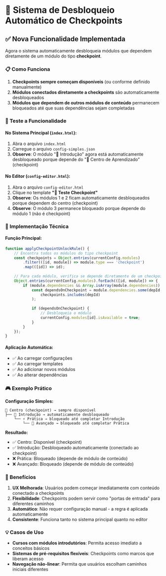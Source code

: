 # 🎯 Sistema de Desbloqueio Automático de Checkpoints

## ✅ Nova Funcionalidade Implementada

Agora o sistema automaticamente desbloqueia módulos que dependem diretamente de um módulo do tipo **checkpoint**.

### 📋 Como Funciona

1. **Checkpoints sempre começam disponíveis** (ou conforme definido manualmente)
2. **Módulos conectados diretamente a checkpoints** são automaticamente desbloqueados
3. **Módulos que dependem de outros módulos de conteúdo** permanecem bloqueados até que suas dependências sejam completadas

### 🧪 Teste a Funcionalidade

#### No Sistema Principal (`index.html`):
1. Abra o arquivo `index.html`
2. Carregue o arquivo `config-simples.json`
3. **Observe**: O módulo "📖 Introdução" agora está automaticamente desbloqueado porque depende do "🎯 Centro de Aprendizado" (checkpoint)

#### No Editor (`config-editor.html`):
1. Abra o arquivo `config-editor.html`
2. Clique no template **"🎯 Teste Checkpoint"**
3. **Observe**: Os módulos 1 e 2 ficam automaticamente desbloqueados porque dependem do centro (checkpoint)
4. **Observe**: O módulo 3 permanece bloqueado porque depende do módulo 1 (não é checkpoint)

### 🔧 Implementação Técnica

#### Função Principal:
```javascript
function applyCheckpointUnlockRule() {
    // Encontra todos os módulos do tipo checkpoint
    const checkpoints = Object.entries(currentConfig.modules)
        .filter(([id, module]) => module.type === 'checkpoint')
        .map(([id]) => id);
    
    // Para cada módulo, verifica se depende diretamente de um checkpoint
    Object.entries(currentConfig.modules).forEach(([id, module]) => {
        if (module.dependencies && Array.isArray(module.dependencies)) {
            const dependsOnCheckpoint = module.dependencies.some(depId => 
                checkpoints.includes(depId)
            );
            
            if (dependsOnCheckpoint) {
                // Desbloqueia o módulo
                currentConfig.modules[id].isAvailable = true;
            }
        }
    });
}
```

#### Aplicação Automática:
- ✅ Ao carregar configurações
- ✅ Ao carregar templates
- ✅ Ao adicionar novos módulos
- ✅ Ao alterar dependências

### 🎮 Exemplo Prático

**Configuração Simples:**
```
🎯 Centro (checkpoint) → sempre disponível
├── 📖 Introdução → automaticamente desbloqueado
    └── ⚡ Prática → bloqueado até completar Introdução
        └── 🚀 Avançado → bloqueado até completar Prática
```

**Resultado:**
- ✅ Centro: Disponível (checkpoint)
- ✅ Introdução: Desbloqueado automaticamente (conectado ao checkpoint)
- ❌ Prática: Bloqueado (depende de módulo de conteúdo)
- ❌ Avançado: Bloqueado (depende de módulo de conteúdo)

### 🚀 Benefícios

1. **UX Melhorada**: Usuários podem começar imediatamente com conteúdo conectado a checkpoints
2. **Flexibilidade**: Checkpoints podem servir como "portas de entrada" para diferentes caminhos
3. **Automático**: Não requer configuração manual - a regra é aplicada automaticamente
4. **Consistente**: Funciona tanto no sistema principal quanto no editor

### 💡 Casos de Uso

- **Cursos com módulos introdutórios**: Permita acesso imediato a conceitos básicos
- **Sistemas de pré-requisitos flexíveis**: Checkpoints como marcos que liberam acesso
- **Navegação não-linear**: Permita que usuários escolham caminhos iniciais diferentes
